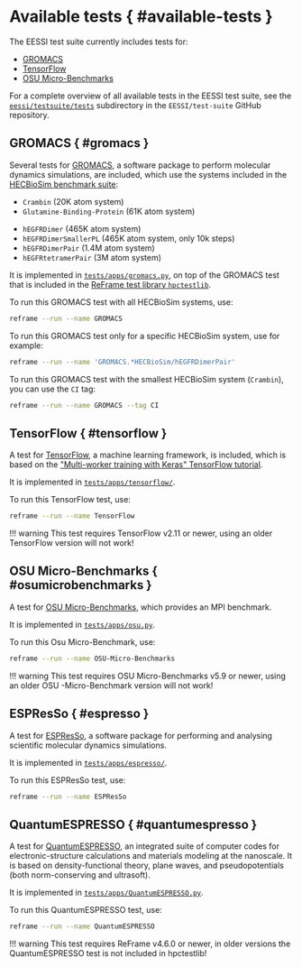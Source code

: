 # Available tests { #available-tests }

The EESSI test suite currently includes tests for:

* [GROMACS](#gromacs)
* [TensorFlow](#tensorflow)
* [OSU Micro-Benchmarks](#osumicrobenchmarks)

For a complete overview of all available tests in the EESSI test suite, see the
[`eessi/testsuite/tests`](https://github.com/EESSI/test-suite/tree/main/eessi/testsuite/tests) subdirectory in the `EESSI/test-suite` GitHub repository.

## GROMACS { #gromacs }

Several tests for [GROMACS](https://www.gromacs.org), a software package to perform molecular dynamics simulations,
are included, which use the systems included in the [HECBioSim benchmark suite](https://www.hecbiosim.ac.uk/access-hpc/benchmarks):

* `Crambin` (20K atom system)
* `Glutamine-Binding-Protein` (61K atom system)
- `hEGFRDimer` (465K atom system)
- `hEGFRDimerSmallerPL` (465K atom system, only 10k steps)
- `hEGFRDimerPair` (1.4M atom system)
- `hEGFRtetramerPair` (3M atom system)

It is implemented in [`tests/apps/gromacs.py`](https://github.com/EESSI/test-suite/blob/main/eessi/testsuite/tests/apps/gromacs.py),
on top of the GROMACS test that is included in the [ReFrame test library `hpctestlib`](https://reframe-hpc.readthedocs.io/en/stable/hpctestlib.html).

To run this GROMACS test with all HECBioSim systems, use:

```bash
reframe --run --name GROMACS
```

To run this GROMACS test only for a specific HECBioSim system, use for example:

```bash
reframe --run --name 'GROMACS.*HECBioSim/hEGFRDimerPair'
```

To run this GROMACS test with the smallest HECBioSim system (`Crambin`), you can use the `CI` tag:

```bash
reframe --run --name GROMACS --tag CI
```

## TensorFlow { #tensorflow }

A test for [TensorFlow](https://www.tensorflow.org), a machine learning framework, is included,
which is based on the ["Multi-worker training with Keras" TensorFlow tutorial](https://www.tensorflow.org/tutorials/distribute/multi_worker_with_keras).

It is implemented in [`tests/apps/tensorflow/`](https://github.com/EESSI/test-suite/tree/main/eessi/testsuite/tests/apps/tensorflow).

To run this TensorFlow test, use:

```bash
reframe --run --name TensorFlow
```

!!! warning
    This test requires TensorFlow v2.11 or newer, using an older TensorFlow version will not work!

## OSU Micro-Benchmarks { #osumicrobenchmarks }

A test for [OSU Micro-Benchmarks](https://mvapich.cse.ohio-state.edu/benchmarks/), which provides an MPI benchmark. 

It is implemented in [`tests/apps/osu.py`](https://github.com/EESSI/test-suite/blob/main/eessi/testsuite/tests/apps/osu.py).

To run this Osu Micro-Benchmark, use:

```bash
reframe --run --name OSU-Micro-Benchmarks
```

!!! warning
    This test requires OSU Micro-Benchmarks v5.9 or newer, using an older OSU -Micro-Benchmark version will not work!

## ESPResSo { #espresso }

A test for [ESPResSo](https://espressomd.org), a software package for performing and analysing scientific molecular dynamics simulations.

It is implemented in [`tests/apps/espresso/`](https://github.com/EESSI/test-suite/blob/main/eessi/testsuite/tests/apps/espresso).

To run this ESPResSo test, use:

```bash
reframe --run --name ESPResSo
```

## QuantumESPRESSO { #quantumespresso }

A test for [QuantumESPRESSO](https://www.quantum-espresso.org), an integrated suite of computer codes for electronic-structure calculations and materials modeling at the nanoscale. It is based on density-functional theory, plane waves, and pseudopotentials (both norm-conserving and ultrasoft).

It is implemented in [`tests/apps/QuantumESPRESSO.py`](https://github.com/EESSI/test-suite/blob/main/eessi/testsuite/tests/apps/QuantumESPRESSO.py).

To run this QuantumESPRESSO test, use:

```bash
reframe --run --name QuantumESPRESSO
```

!!! warning
    This test requires ReFrame v4.6.0 or newer, in older versions the QuantumESPRESSO test is not included in hpctestlib!

